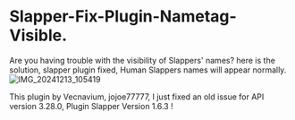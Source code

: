 # Slapper-Fix-Plugin-Nametag-Visible.
Are you having trouble with the visibility of Slappers' names?
here is the solution, slapper plugin fixed, Human Slappers names will appear normally.
![IMG_20241213_105419](https://github.com/user-attachments/assets/bea6725f-9843-435c-9e68-f89f8271c16f)

This plugin by Vecnavium, jojoe77777, I just fixed an old issue for API version 3.28.0, Plugin Slapper Version 1.6.3 !
